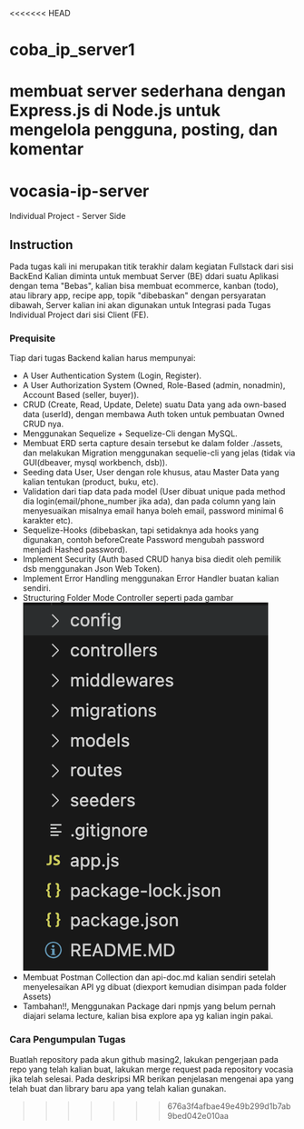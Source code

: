 <<<<<<< HEAD
# coba_ip_server1
membuat server sederhana dengan Express.js di Node.js untuk mengelola pengguna, posting, dan komentar
=======
# vocasia-ip-server
Individual Project - Server Side

## Instruction
Pada tugas kali ini merupakan titik terakhir dalam kegiatan Fullstack dari sisi BackEnd
Kalian diminta untuk membuat Server (BE) ddari suatu Aplikasi dengan tema "Bebas", kalian bisa membuat ecommerce, kanban (todo), atau library app, recipe app, topik "dibebaskan"
dengan persyaratan dibawah, Server kalian ini akan digunakan untuk Integrasi pada Tugas Individual Project dari sisi Client (FE).

### Prequisite 
Tiap dari tugas Backend kalian harus mempunyai:
- A User Authentication System (Login, Register).
- A User Authorization System (Owned, Role-Based (admin, nonadmin), Account Based (seller, buyer)).
- CRUD (Create, Read, Update, Delete) suatu Data yang ada own-based data (userId), dengan membawa Auth token untuk pembuatan Owned CRUD nya.
- Menggunakan Sequelize + Sequelize-Cli dengan MySQL.
- Membuat ERD serta capture desain tersebut ke dalam folder ./assets, dan melakukan Migration menggunakan sequelie-cli yang jelas (tidak via GUI(dbeaver, mysql workbench, dsb)).
- Seeding data User, User dengan role khusus, atau Master Data yang kalian tentukan (product, buku, etc).
- Validation dari tiap data pada model (User dibuat unique pada method dia login(email/phone_number jika ada), dan pada column yang lain menyesuaikan misalnya email hanya boleh email, password minimal 6 karakter etc).
- Sequelize-Hooks (dibebaskan, tapi setidaknya ada hooks yang digunakan, contoh beforeCreate Password mengubah password menjadi Hashed password).
- Implement Security (Auth based CRUD hanya bisa diedit oleh pemilik dsb menggunakan Json Web Token).
- Implement Error Handling menggunakan Error Handler buatan kalian sendiri.
- Structuring Folder Mode Controller seperti pada gambar
  ![Model-Controller Struktur Folder](./assets/folder-structure.png "Model-Controller Struktur Folder")
- Membuat Postman Collection dan api-doc.md kalian sendiri setelah menyelesaikan API yg dibuat (diexport kemudian disimpan pada folder Assets)
- Tambahan!!, Menggunakan Package dari npmjs yang belum pernah diajari selama lecture, kalian bisa explore apa yg kalian ingin pakai. 


### Cara Pengumpulan Tugas
Buatlah repository pada akun github masing2, lakukan pengerjaan pada repo yang telah kalian buat, lakukan merge request pada repository vocasia jika telah selesai. Pada deskripsi MR berikan penjelasan mengenai apa yang telah buat dan library baru apa yang telah kalian gunakan.
>>>>>>> 676a3f4afbae49e49b299d1b7ab9bed042e010aa
